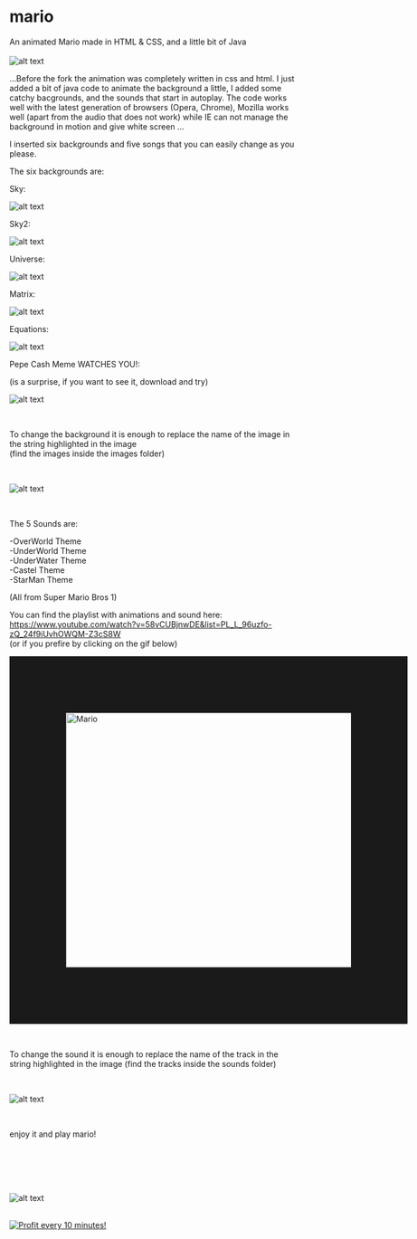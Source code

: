 # mario
An animated Mario made in HTML &amp; CSS, and a little bit of Java
</br></br>
![alt text](https://i.imgur.com/kCUEkXn.gif)

...Before the fork the animation was completely written in css and html.
I just added a bit of java code to animate the background a little, I added some catchy bacgrounds, and the sounds that start in autoplay.
The code works well with the latest generation of browsers (Opera, Chrome), Mozilla works well (apart from the audio that does not work) while IE can not manage the background in motion and give white screen ...

I inserted six backgrounds and five songs that you can easily change as you please.

The six backgrounds are:

Sky:

![alt text](https://media.giphy.com/media/cmzmU7WbsHKz5J5DlE/giphy.gif)


Sky2:

![alt text](https://media.giphy.com/media/1wmaXJrQgsqW1K6V3g/giphy.gif)


Universe:

![alt text](https://media.giphy.com/media/2yzEKoVnd7ls51cvQE/giphy.gif)



Matrix:

![alt text](https://media.giphy.com/media/1n8A53RShvs0dvt8ai/giphy.gif)


Equations:

![alt text](https://media.giphy.com/media/dSdVPEwn3E4bVveAGq/giphy.gif)


Pepe Cash Meme WATCHES YOU!:
</br>

(is a surprise, if you want to see it, download and try)

![alt text](https://i.imgur.com/Oetzc6E.gif)

</br>

To change the background it is enough to replace the name of the image in the string highlighted in the image 
</br>
(find the images inside the images folder)

</br>

![alt text](https://i.imgur.com/YB81bmQ.jpg)


</br>

The 5 Sounds are:

-OverWorld Theme
</br>
-UnderWorld Theme
</br>
-UnderWater Theme
</br>
-Castel Theme
</br>
-StarMan Theme


(All from Super Mario Bros 1)

You can find the playlist with animations and sound here:
</br>
https://www.youtube.com/watch?v=58vCUBjnwDE&list=PL_L_96uzfo-zQ_24f9iUvhOWQM-Z3cS8W
</br>
(or if you prefire by clicking on the gif below)
</br>

<a href="https://www.youtube.com/watch?v=58vCUBjnwDE&list=PL_L_96uzfo-zQ_24f9iUvhOWQM-Z3cS8W
" target="_blank"><img src="https://media.giphy.com/media/XbZ1FZ4xtzDKE/giphy.gif" 
alt="Mario" width="600" height="450" border="100" /></a> 


</br>


To change the sound it is enough to replace the name of the track in the string highlighted in the image (find the tracks inside the sounds folder)

</br>

![alt text](https://i.imgur.com/k5hENy5.jpg)


</br>

enjoy it and play mario!


</br> </br> </br> </br>


![alt text](https://media.giphy.com/media/2ni8VcquiPJG2K44FJ/giphy.gif)




</BR>

<a href="https://golden-farm.biz/?r=1673249" target="_blank">
<img src="https://golden-farm.biz/images/promo/en/728x90.gif"
alt="Profit every 10 minutes!"></a>


